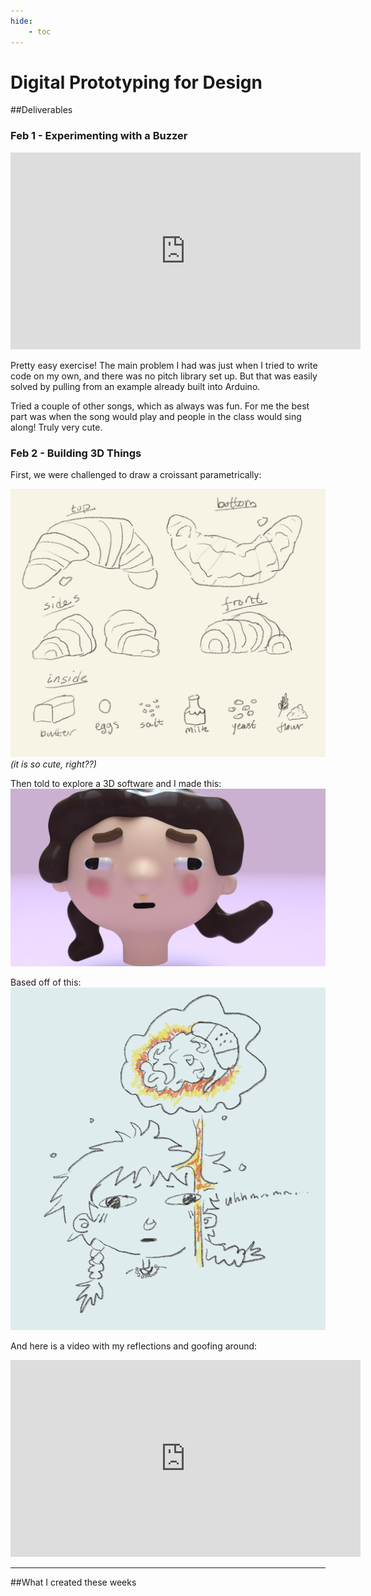 ```yaml
---
hide:
    - toc
---
```


# Digital Prototyping for Design

##Deliverables

### Feb 1 - Experimenting with a Buzzer

<iframe width="560" height="315" src="https://www.youtube.com/embed/71EKYx_SiM0" title="YouTube video player" frameborder="0" allow="accelerometer; autoplay; clipboard-write; encrypted-media; gyroscope; picture-in-picture; web-share" allowfullscreen></iframe>

Pretty easy exercise! The main problem I had was just when I tried to write code on my own, and there was no pitch library set up. But that was easily solved by pulling from an example already built into Arduino.

Tried a couple of other songs, which as always was fun. For me the best part was when the song would play and people in the class would sing along! Truly very cute.

### Feb 2 - Building 3D Things

First, we were challenged to draw a croissant parametrically:

![](../images/term02/croissant.jpg)
*(it is so cute, right??)*

Then told to explore a 3D software and I made this:
![](../images/term02/FloatingHeadPink.png)

Based off of this:
![](../images/term02/headache.GIF)

And here is a video with my reflections and goofing around:

<iframe width="560" height="315" src="https://www.youtube.com/embed/bYVK2oejeLE" title="YouTube video player" frameborder="0" allow="accelerometer; autoplay; clipboard-write; encrypted-media; gyroscope; picture-in-picture; web-share" allowfullscreen></iframe>

---
##What I created these weeks
